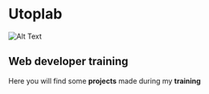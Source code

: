 # Utoplab

![Alt Text](http://utoplab.fr/images/utoplab/logo/logo.jpg)

## Web developer training

Here you will find some **projects** made during my **training**
